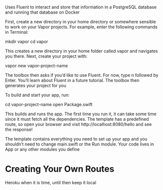 
Uses Fluent to interact and store that information in a PostgreSQL database
and running that database on Docker

First, create a new directory in your home directory or somewhere sensible to work on your Vapor projects. 
For example, enter the following commands in Terminal:

mkdir vapor
cd vapor

This creates a new directory in your home folder called vapor and navigates you there. Next, create your project with:

vapor new vapor-project-name

The toolbox then asks if you’d like to use Fluent. For now, type n followed by Enter. You’ll learn about Fluent in a future tutorial. 
The toolbox then generates your project for you

To build and start your app, run:

cd vapor-project-name
open Package.swift

This builds and runs the app. The first time you run it, it can take some time since it must fetch all the dependencies. 
The template has a predefined route, so open your browser and visit http://localhost:8080/hello and see the response!

The template contains everything you need to set up your app and you shouldn’t need to change main.swift
or the Run module. Your code lives in App or any other modules you define

# Creating Your Own Routes






































Heroku when it is time, until then keep it local




























